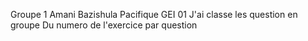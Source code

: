 Groupe 1
Amani Bazishula Pacifique GEI
01
J'ai classe les question en groupe Du numero de l'exercice par question
